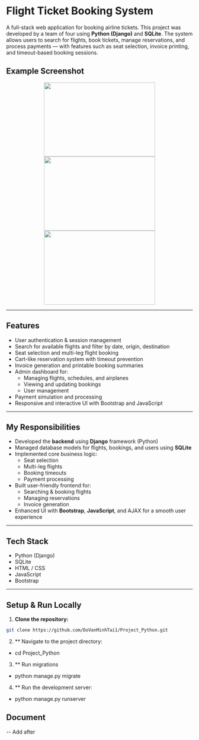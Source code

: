 # Flight Ticket Booking System

A full-stack web application for booking airline tickets. This project was developed by a team of four using **Python (Django)** and **SQLite**. The system allows users to search for flights, book tickets, manage reservations, and process payments — with features such as seat selection, invoice printing, and timeout-based booking sessions.

## Example Screenshot

<p align="center">
  <img src="screenshot/img.png" width="300" height="200" />
  <img src="screenshot/img_1.png" width="300" height="200" />
  <img src="screenshot/img_2.png" width="300" height="200" />
</p>

---

## Features

- User authentication & session management
- Search for available flights and filter by date, origin, destination
- Seat selection and multi-leg flight booking
- Cart-like reservation system with timeout prevention
- Invoice generation and printable booking summaries
- Admin dashboard for:
  - Managing flights, schedules, and airplanes
  - Viewing and updating bookings
  - User management
- Payment simulation and processing
- Responsive and interactive UI with Bootstrap and JavaScript

---

## My Responsibilities

- Developed the **backend** using **Django** framework (Python)
- Managed database models for flights, bookings, and users using **SQLite**
- Implemented core business logic:
  - Seat selection
  - Multi-leg flights
  - Booking timeouts
  - Payment processing
- Built user-friendly frontend for:
  - Searching & booking flights
  - Managing reservations
  - Invoice generation
- Enhanced UI with **Bootstrap**, **JavaScript**, and AJAX for a smooth user experience

---

## Tech Stack

- Python (Django)
- SQLite
- HTML / CSS
- JavaScript
- Bootstrap

---

## Setup & Run Locally

1. **Clone the repository:**

```bash
git clone https://github.com/DoVanMinhTai1/Project_Python.git
```
2. ** Navigate to the project directory:
- cd Project_Python
3. ** Run migrations
- python manage.py migrate
4. ** Run the development server:
- python manage.py runserver


## Document
-- Add after
